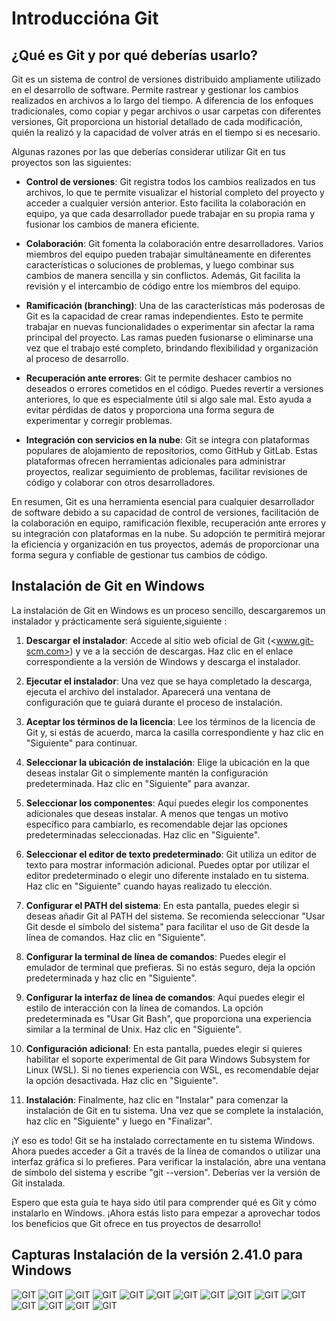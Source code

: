 # Introduccióna Git

## ¿Qué es Git y por qué deberías usarlo?

Git es un sistema de control de versiones distribuido ampliamente utilizado en el desarrollo de software. Permite rastrear y gestionar los cambios realizados en archivos a lo largo del tiempo. A diferencia de los enfoques tradicionales, como copiar y pegar archivos o usar carpetas con diferentes versiones, Git proporciona un historial detallado de cada modificación, quién la realizó y la capacidad de volver atrás en el tiempo si es necesario.

Algunas razones por las que deberías considerar utilizar Git en tus proyectos son las siguientes:

- **Control de versiones**: Git registra todos los cambios realizados en tus archivos, lo que te permite visualizar el historial completo del proyecto y acceder a cualquier versión anterior. Esto facilita la colaboración en equipo, ya que cada desarrollador puede trabajar en su propia rama y fusionar los cambios de manera eficiente.

- **Colaboración**: Git fomenta la colaboración entre desarrolladores. Varios miembros del equipo pueden trabajar simultáneamente en diferentes características o soluciones de problemas, y luego combinar sus cambios de manera sencilla y sin conflictos. Además, Git facilita la revisión y el intercambio de código entre los miembros del equipo.

- **Ramificación (branching)**: Una de las características más poderosas de Git es la capacidad de crear ramas independientes. Esto te permite trabajar en nuevas funcionalidades o experimentar sin afectar la rama principal del proyecto. Las ramas pueden fusionarse o eliminarse una vez que el trabajo esté completo, brindando flexibilidad y organización al proceso de desarrollo.

- **Recuperación ante errores**: Git te permite deshacer cambios no deseados o errores cometidos en el código. Puedes revertir a versiones anteriores, lo que es especialmente útil si algo sale mal. Esto ayuda a evitar pérdidas de datos y proporciona una forma segura de experimentar y corregir problemas.

- **Integración con servicios en la nube**: Git se integra con plataformas populares de alojamiento de repositorios, como GitHub y GitLab. Estas plataformas ofrecen herramientas adicionales para administrar proyectos, realizar seguimiento de problemas, facilitar revisiones de código y colaborar con otros desarrolladores.

En resumen, Git es una herramienta esencial para cualquier desarrollador de software debido a su capacidad de control de versiones, facilitación de la colaboración en equipo, ramificación flexible, recuperación ante errores y su integración con plataformas en la nube. Su adopción te permitirá mejorar la eficiencia y organización en tus proyectos, además de proporcionar una forma segura y confiable de gestionar tus cambios de código.

## Instalación de Git en Windows

La instalación de Git en Windows es un proceso sencillo, descargaremos un instalador y prácticamente será siguiente,siguiente :

1. **Descargar el instalador**: Accede al sitio web oficial de Git (<www.git-scm.com>) y ve a la sección de descargas. Haz clic en el enlace correspondiente a la versión de Windows y descarga el instalador.

2. **Ejecutar el instalador**: Una vez que se haya completado la descarga, ejecuta el archivo del instalador. Aparecerá una ventana de configuración que te guiará durante el proceso de instalación.

3. **Aceptar los términos de la licencia**: Lee los términos de la licencia de Git y, si estás de acuerdo, marca la casilla correspondiente y haz clic en "Siguiente" para continuar.

4. **Seleccionar la ubicación de instalación**: Elige la ubicación en la que deseas instalar Git o simplemente mantén la configuración predeterminada. Haz clic en "Siguiente" para avanzar.

5. **Seleccionar los componentes**: Aquí puedes elegir los componentes adicionales que deseas instalar. A menos que tengas un motivo específico para cambiarlo, es recomendable dejar las opciones predeterminadas seleccionadas. Haz clic en "Siguiente".

6. **Seleccionar el editor de texto predeterminado**: Git utiliza un editor de texto para mostrar información adicional. Puedes optar por utilizar el editor predeterminado o elegir uno diferente instalado en tu sistema. Haz clic en "Siguiente" cuando hayas realizado tu elección.

7. **Configurar el PATH del sistema**: En esta pantalla, puedes elegir si deseas añadir Git al PATH del sistema. Se recomienda seleccionar "Usar Git desde el símbolo del sistema" para facilitar el uso de Git desde la línea de comandos. Haz clic en "Siguiente".

8. **Configurar la terminal de línea de comandos**: Puedes elegir el emulador de terminal que prefieras. Si no estás seguro, deja la opción predeterminada y haz clic en "Siguiente".

9.  **Configurar la interfaz de línea de comandos**: Aquí puedes elegir el estilo de interacción con la línea de comandos. La opción predeterminada es "Usar Git Bash", que proporciona una experiencia similar a la terminal de Unix. Haz clic en "Siguiente".

10. **Configuración adicional**: En esta pantalla, puedes elegir si quieres habilitar el soporte experimental de Git para Windows Subsystem for Linux (WSL). Si no tienes experiencia con WSL, es recomendable dejar la opción desactivada. Haz clic en "Siguiente".

11. **Instalación**: Finalmente, haz clic en "Instalar" para comenzar la instalación de Git en tu sistema. Una vez que se complete la instalación, haz clic en "Siguiente" y luego en "Finalizar".

¡Y eso es todo! Git se ha instalado correctamente en tu sistema Windows. Ahora puedes acceder a Git a través de la línea de comandos o utilizar una interfaz gráfica si lo prefieres. Para verificar la instalación, abre una ventana de símbolo del sistema y escribe "git --version". Deberías ver la versión de Git instalada.

Espero que esta guía te haya sido útil para comprender qué es Git y cómo instalarlo en Windows. ¡Ahora estás listo para empezar a aprovechar todos los beneficios que Git ofrece en tus proyectos de desarrollo!

## Capturas Instalación de la versión 2.41.0 para Windows

![GIT](./img/paso3_licencia.png)
![GIT](./img/3.1-selecciona-componentes.png)
![GIT](./img/seleccion-editor-por-defecto.png)
![GIT](./img/nombre-rama-principal-por-defecto.png)
![GIT](./img/path-sistema.png)
![GIT](./img/ssh.png)
![GIT](./img/paso3_licencia.png)
![GIT](./img/openssl.png)
![GIT](./img/final-lina.png)
![GIT](./img/linea-terminal.png)
![GIT](./img/pull-defecto.png)
![GIT](./img/credential.png)
![GIT](./img/extra.png)
![GIT](./img/experimental.png)
![GIT](./img/finish.png)
